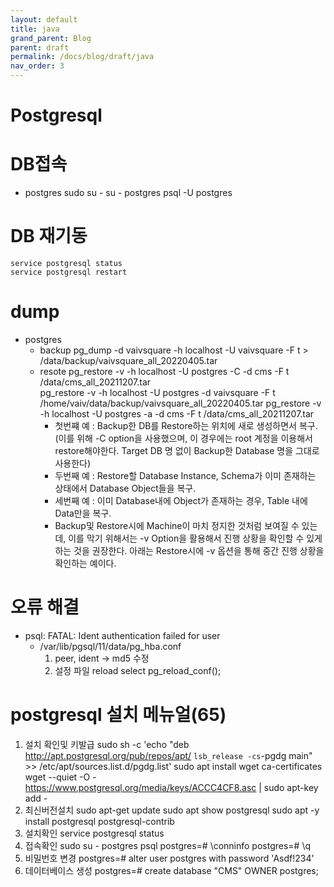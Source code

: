 ```yaml
---
layout: default
title: java
grand_parent: Blog
parent: draft
permalink: /docs/blog/draft/java
nav_order: 3
---
```


Postgresql
===========
# DB접속
- postgres
    sudo su -
    su - postgres
    psql -U postgres
# DB 재기동
```
service postgresql status
service postgresql restart
```
# dump
- postgres
    - backup
    pg_dump -d vaivsquare -h localhost -U vaivsquare -F t > /data/backup/vaivsquare_all_20220405.tar 
    - resote
    pg_restore -v -h localhost -U postgres -C -d cms -F t /data/cms_all_20211207.tar  
    pg_restore -v -h localhost -U postgres -d vaivsquare -F t /home/vaiv/data/backup/vaivsquare_all_20220405.tar 
    pg_restore -v -h localhost -U postgres -a -d cms -F t /data/cms_all_20211207.tar 
        - 첫번쨰 예 : Backup한 DB를 Restore하는 위치에 새로 생성하면서 복구. (이를 위해 -C option을 사용했으며, 이 경우에는 root 계정을 이용해서 restore해야한다. Target DB 명 없이 Backup한 Database 명을 그대로 사용한다)
        - 두번째 예 : Restore할 Database Instance, Schema가 이미 존재하는 상태에서 Database Object들을 복구.
        - 세번째 예 : 이미 Database내에 Object가 존재하는 경우, Table 내에 Data만을 복구.
        - Backup및 Restore시에 Machine이 마치 정지한 것처럼 보여질 수 있는데, 이를 막기 위해서는 -v Option을 활용해서 진행 상황을 확인할 수 있게 하는 것을 권장한다. 아래는 Restore시에 -v 옵션을 통해 중간 진행 상황을 확인하는 예이다.
# 오류 해결
- psql: FATAL: Ident authentication failed for user
    - /var/lib/pgsql/11/data/pg_hba.conf
        1. peer, ident -> md5 수정
        2. 설정 파일 reload
        select pg_reload_conf();

# postgresql 설치 메뉴얼(65)
1. 설치 확인및 키발급
sudo sh -c 'echo "deb http://apt.postgresql.org/pub/repos/apt/ `lsb_release -cs`-pgdg main" >> /etc/apt/sources.list.d/pgdg.list'
sudo apt install wget ca-certificates
wget --quiet -O - https://www.postgresql.org/media/keys/ACCC4CF8.asc | sudo apt-key add -
2. 최신버전설치
sudo apt-get update
sudo apt show postgresql
sudo apt -y install postgresql postgresql-contrib
3. 설치확인
service postgresql status
4. 접속확인
sudo su - postgres
psql
postgres=# \conninfo
postgres=# \q
5. 비밀번호 변경
postgres=# alter user postgres with password 'Asdf!234'
6. 데이터베이스 생성
postgres=# create database "CMS" OWNER postgres;